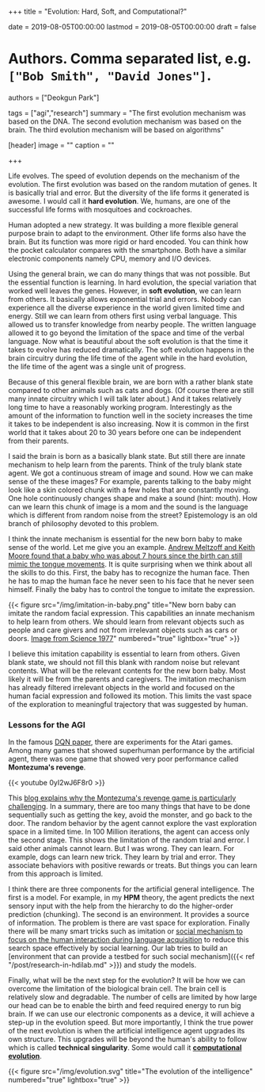 +++
title = "Evolution: Hard, Soft, and Computational?"

date = 2019-08-05T00:00:00
lastmod = 2019-08-05T00:00:00
draft = false

# Authors. Comma separated list, e.g. `["Bob Smith", "David Jones"]`.
authors = ["Deokgun Park"]

tags = ["agi","research"]
summary = "The first evolution mechanism was based on the DNA. The second evolution mechanism was based on the brain. The third  evolution mechanism will be based on algorithms"

[header]
image = ""
caption = ""

+++

Life evolves. The speed of evolution depends on the mechanism of the evolution. The first evolution was based on the random mutation of genes. It is basically trial and error. But the diversity of the life forms it generated is awesome. I would call it **hard evolution**. We, humans, are one of the successful life forms with mosquitoes and cockroaches. 

Human adopted a new strategy. It was building a more flexible general purpose brain to adapt to the environment. Other life forms also have the brain. But its function was more rigid or hard encoded. You can think how the pocket calculator compares with the smartphone. Both have a similar electronic components namely CPU, memory and I/O devices. 

Using the general brain, we can do many things that was not possible. But the essential function is learning. In hard evolution, the special variation that worked well leaves the genes. However, in **soft evolution**, we can learn from others. It basically allows exponential trial and errors. Nobody can experience all the diverse experience in the world given limited time and energy. Still we can learn from others first using verbal language. This allowed us to transfer knowledge from nearby people. The written language allowed it to go beyond the limitation of the space and time of the verbal language. Now what is beautiful about the soft evolution is that the time it takes to evolve has reduced dramatically. The soft evolution happens in the brain circuitry during the life time of the agent while in the hard evolution, the life time of the agent was a single unit of progress. 
 
Because of this general flexible brain, we are born with a rather blank state compared to other animals such as cats and dogs. (Of course there are still many innate circuitry which I will talk later about.) And it takes relatively long time to have a reasonably working program. Interestingly as the amount of the information to function well in the society increases the time it takes to be independent is also increasing. Now it is common in the first world that it takes about 20 to 30 years before one can be independent from their parents. 

I said the brain is born as a basically blank state. But still there are innate mechanism to help learn from the parents. Think of the truly blank state agent. We got a continuous stream of image and sound. How we can make sense of the these images? For example, parents talking to the baby might look like a skin colored chunk with a few holes that are constantly moving. One hole continuously changes shape and make a sound (hint: mouth). How can we learn this chunk of image is a mom and the sound is the language which is different from random noise from the street? Epistemology is an old branch of philosophy devoted to this problem.

I think the innate mechanism is essential for the new born baby to make sense of the world. Let me give you an example. [Andrew Meltzoff and Keith Moore found that a baby who was about 7 hours since the birth can still mimic the tongue movements](https://science.sciencemag.org/content/198/4312/75). It is quite surprising when we think about all the skills to do this. First, the baby has to recognize the human face. Then he has to map the human face he never seen to his face that he never seen himself. Finally the baby has to control the tongue to imitate the expression.  

{{< figure src="/img/imitation-in-baby.png" title="New born baby can imitate the random facial expression. This capabilities an innate mechanism to help learn from others. We should learn from relevant objects such as people and care givers and not from irrelevant objects such as cars or doors.  [Image from Science 1977](https://science.sciencemag.org/content/sci/198/4312/75.full.pdf)" numbered="true" lightbox="true" >}}

I believe this imitation capability is essential to learn from others. Given blank state, we should not fill this blank with random noise but relevant contents. What will be the relevant contents for the new born baby. Most likely it will be from the parents and caregivers. The imitation mechanism has already filtered irrelevant objects in the world and focused on the human facial expression and followed its motion. This limits the vast space of the exploration to meaningful trajectory that was suggested by human. 

### Lessons for the AGI 

In the famous [DQN paper](https://storage.googleapis.com/deepmind-media/dqn/DQNNaturePaper.pdf), there are experiments for the Atari games. Among many games that showed superhuman performance by the artificial agent, there was one game that showed very poor performance called **Montezuma's revenge**.


{{< youtube 0yI2wJ6F8r0 >}} 

This [blog explains why the Montezuma's revenge game is particularly challenging](https://www.theverge.com/2016/6/9/11893002/google-ai-deepmind-atari-montezumas-revenge). In a summary, there are too many things that have to be done sequentially such as getting the key, avoid the monster, and go back to the door. The random behavior by the agent cannot explore the vast exploration space in a limited time. In 100 Million iterations, the agent can access only the second stage. This shows the limitation of the random trial and error. I said other animals cannot learn. But I was wrong. They can learn. For example, dogs can learn new trick. They learn by trial and error. They associate behaviors with positive rewards or treats. But things you can learn from this approach is limited. 

I think there are three components for the artificial general intelligence. The first is a model. For example, in my **HPM** theory, the agent predicts the next sensory input with the help from the hierarchy to do the higher-order prediction (chunking). The second is an environment. It provides a source of information. The problem is there are vast space for exploration. Finally there will be many smart tricks such as imitation or [social mechanism to focus on the human interaction during language acquisition](http://ilabs.washington.edu/kuhl/pdf/Kuhl_2007.pdf) to reduce this search space effectively by social learning. Our lab tries to build an [environment that can provide a testbed for such social mechanism]({{< ref "/post/research-in-hdilab.md" >}}) and study the models.   

Finally, what will be the next step for the evolution? It will be how we can overcome the limitation of the biological brain cell. The brain cell is relatively slow and degradable. The number of cells are limited by how large our head can be to enable the birth and feed required energy to run big brain. If we can use our electronic components as a device, it will achieve a step-up in the evolution speed. But more importantly, I think the true power of the next evolution is when the artificial intelligence agent upgrades its own structure. This upgrades will be beyond the human's ability to follow which is called **technical singularity**. Some would call it [**computational evolution**](https://www.nature.com/articles/nrg1921).

{{< figure src="/img/evolution.svg" title="The evolution of the intelligence" numbered="true" lightbox="true" >}}